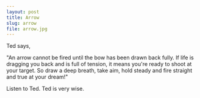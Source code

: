 ```yaml
---
layout: post
title: Arrow
slug: arrow
file: arrow.jpg
---
```


Ted says, 

"An arrow cannot be fired until the bow has been drawn back fully. If life is dragging you back and is full of tension, it means you're ready to shoot at your target. So draw a deep breath, take aim, hold steady and fire straight and true at your dream!"

Listen to Ted.
Ted is very wise.